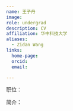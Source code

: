```yaml
---
name: 王子丹
image: 
role: undergrad
description: CV
affiliation: 华中科技大学
aliases:
  - Zidan Wang
links:
  home-page: 
  orcid: 
  email: 

---
```


职位：

简介：
